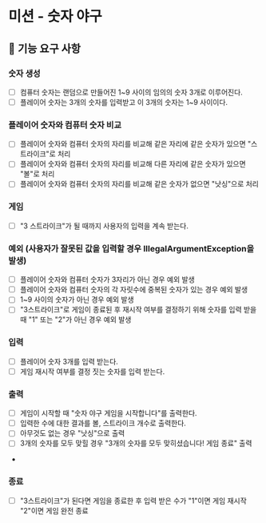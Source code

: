 # 미션 - 숫자 야구

## 🚀 기능 요구 사항

### 숫자 생성
- [ ] 컴퓨터 숫자는 랜덤으로 만들어진 1~9 사이의 임의의 숫자 3개로 이루어진다.
- [ ] 플레이어 숫자는 3개의 숫자를 입력받고 이 3개의 숫자는 1~9 사이이다.

### 플레이어 숫자와 컴퓨터 숫자 비교
- [ ] 플레이어 숫자와 컴퓨터 숫자의 자리를 비교해 같은 자리에 같은 숫자가 있으면 "스트라이크"로 처리
- [ ] 플레이어 숫자와 컴퓨터 숫자의 자리를 비교해 다른 자리에 같은 숫자가 있으면 "볼"로 처리
- [ ] 플레이어 숫자와 컴퓨터 숫자의 자리를 비교해 같은 숫자가 없으면 "낫싱"으로 처리

### 게임
- [ ] "3 스트라이크"가 될 때까지 사용자의 입력을 계속 받는다.

### 예외 (사용자가 잘못된 값을 입력할 경우 IllegalArgumentException을 발생)
- [ ] 플레이어 숫자와 컴퓨터 숫자가 3자리가 아닌 경우 예외 발생
- [ ] 플레이어 숫자와 컴퓨터 숫자의 각 자릿수에 중복된 숫자가 있는 경우 예외 발생
- [ ] 1~9 사이의 숫자가 아닌 경우 예외 발생
- [ ] "3스트라이크"로 게임이 종료된 후 재시작 여부를 결정하기 위해 숫자를 입력 받을 때 "1" 또는 "2"가 아닌 경우 예외 발생

### 입력
- [ ] 플레이어 숫자 3개를 입력 받는다.
- [ ] 게임 재시작 여부를 결정 짓는 숫자를 입력 받는다.

### 출력
- [ ] 게임이 시작할 때 "숫자 야구 게임을 시작합니다"를 출력한다.
- [ ] 입력한 수에 대한 결과를 볼, 스트라이크 개수로 출력한다.
- [ ] 아무것도 없는 경우 "낫싱"으로 출력
- [ ] 3개의 숫자를 모두 맞힐 경우 "3개의 숫자를 모두 맞히셨습니다! 게임 종료" 출력
- 
### 종료
- [ ] "3스트라이크"가 된다면 게임을 종료한 후 입력 받은 수가 "1"이면 게임 재시작 "2"이면 게임 완전 종료
